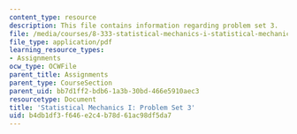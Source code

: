 ```yaml
---
content_type: resource
description: This file contains information regarding problem set 3.
file: /media/courses/8-333-statistical-mechanics-i-statistical-mechanics-of-particles-fall-2013/b4db1df3f646e2c4b78d61ac98df5da7_MIT8_333F13_pset3.pdf
file_type: application/pdf
learning_resource_types:
- Assignments
ocw_type: OCWFile
parent_title: Assignments
parent_type: CourseSection
parent_uid: bb7d1ff2-bdb6-1a3b-30bd-466e5910aec3
resourcetype: Document
title: 'Statistical Mechanics I: Problem Set 3'
uid: b4db1df3-f646-e2c4-b78d-61ac98df5da7
---
```

